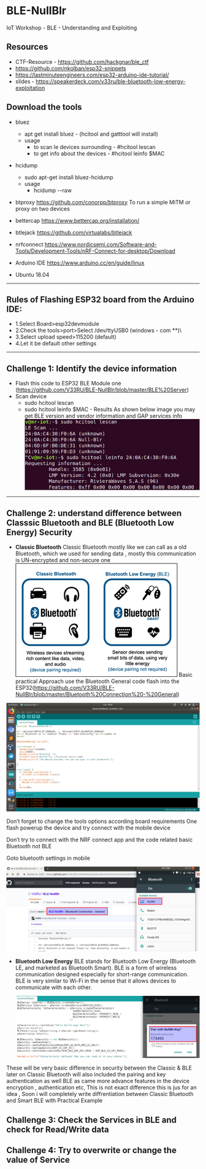 # BLE-NullBlr
IoT Workshop - BLE - Understanding and Exploiting 



## Resources
- CTF-Resource - https://github.com/hackgnar/ble_ctf
- https://github.com/nkolban/esp32-snippets
- https://lastminuteengineers.com/esp32-arduino-ide-tutorial/
- slides - https://speakerdeck.com/v33ru/ble-bluetooth-low-energy-exploitation

## Download the tools
- bluez 
    - apt get install bluez  - (hcitool and gatttool will install)
    - usage
       - to scan le devices surrounding - #hcitool lescan 
       - to get info about the devices  - #hcitool leinfo $MAC
- hcidump 
    - sudo apt-get install bluez-hcidump	
    - usage 
       - hcidump --raw
- btproxy	https://github.com/conorpp/btproxy	To run a simple MiTM or proxy on two devices
- bettercap	https://www.bettercap.org/installation/	
    
- btlejack	https://github.com/virtualabs/btlejack	
- nrfconnect https://www.nordicsemi.com/Software-and-Tools/Development-Tools/nRF-Connect-for-desktop/Download 
- Arduino IDE    https://www.arduino.cc/en/guide/linux
- Ubuntu 18.04 

------------------------------------------------------------------------------------------------------------

## Rules of Flashing ESP32 board from the Arduino IDE:
- 1.Select Board>esp32devmodule 
- 2.Check the tools>port>Select /dev/ttyUSB0 (windows - com **)\
- 3.Select upload speed>115200 (default)
- 4.Let it be default other settings 

--------------------------------------------------------------------------------------------------------------

## Challenge 1: Identify the device information

- Flash this code to ESP32 BLE Module one (https://github.com/V33RU/BLE-NullBlr/blob/master/BLE%20Server)
- Scan device 
    - sudo hcitool lescan 
    - sudo hcitool leinfo $MAC
            - Results As shown below image you may get BLE version and vendor information and GAP services info 
            ![](/images/Selection_010.png)
            
----------------------------------------------------------------------------------------------------------------           
## Challenge 2: understand difference between Classsic Bluetooth and BLE (Bluetooth Low Energy) Security
   
 
- **Classic Bluetooth** 
    Classic Bluetooth mostly like we can call as a old Bluetooth, which we used for sending data , mostly this communication is UN-encrypted and non-secure one
                             ![](/images/Picture1.png)
Basic practical Approach use the Bluetooth General code flash into the ESP32(https://github.com/V33RU/BLE-NullBlr/blob/master/Bluetooth%20Connection%20-%20General)
        
 ![](/images/bluetooth%20general.png)

Don’t forget to change the tools options according board requirements
One flash powerup the device and try connect with the mobile device 

Don’t try to connect with the NRF connect app and the code related basic Bluetooth not BLE 

Goto bluetooth settings in mobile
       
  ![](/images/BLK-2.png)

- **Bluetooth Low Energy**
        BLE stands for Bluetooth Low Energy (Bluetooth LE, and marketed as Bluetooth Smart). BLE is a form of wireless communication designed especially for short-range communication. BLE is very similar to Wi-Fi in the sense that it allows devices to communicate with each other.
        
  ![](/images/BLE.png)
        
 These will be very basic difference in security between the Classic & BLE later on Classic Bluetooth will also included the pairing and key authentication as well 
BLE as came more advance features in the device encryption , authentication etc, This is not exact difference this is jus for an idea , 
Soon i will completely write diffrentiation between Classic Bluetooth and Smart BLE with Practical Example


## Challenge 3: Check the Services in BLE and check for Read/Write data

## Challenge 4: Try to overwrite or change the value of Service 
